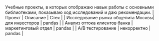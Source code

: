 Учебные проекты, в которых отображаю навык работы с основными библиотеками, показываю ход исследований и даю рекомендации.
| Проект                            | Описание            | Стек   |
| Исследование рынка общепита Москвы| для инвесторов      | pandas |
| Анализ оттока клиентов банка      | маркетинговый отдел | pandas |
| А/В тестирование                  | некорректно         | pandas |
